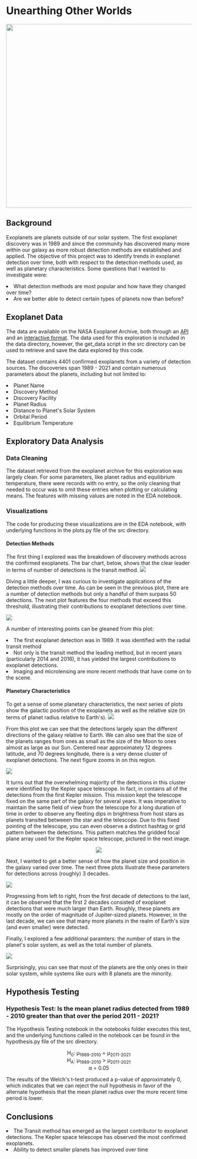 # Unearthing Other Worlds

<img src="https://github.com/jstodd867/unearthing-other-worlds/blob/main/images/Screen%20Shot%202021-06-10%20at%202.53.05%20PM.png" width ="1000" height=500>



## Background
Exoplanets are planets outside of our solar system.  The first exoplanet discovery was in 1989 and since the community has discovered many more within our galaxy as more robust detection methods are established and applied.  The objective of this project was to identify trends in exoplanet detection over time, both with respect to the detection methods used, as well as planetary characteristics.  Some questions that I wanted to investigate were:

<li> What detection methods are most popular and how have they changed over time?</li>
<li> Are we better able to detect certain types of planets now than before?</li>

## Exoplanet Data
The data are available on the NASA Exoplanet Archive, both through an <a href="https://exoplanetarchive.ipac.caltech.edu/docs/TAP/usingTAP.html">API</a> and an <a href="https://exoplanetarchive.ipac.caltech.edu/cgi-bin/TblView/nph-tblView?app=ExoTbls&config=PSCompPars">interactive format</a>.  The data used for this exploration is included in the data directory, however, the get_data script in the src directory can be used to retrieve and save the data explored by this code.

The dataset contains 4401 confirmed exoplanets from a variety of detection sources.  The discoveries span 1989 - 2021 and contain numerous parameters about the planets, including but not limited to:

<li>Planet Name</li>
<li>Discovery Method</li>
<li>Discovery Facility</li>
<li>Planet Radius</li>
<li>Distance to Planet's Solar System</li>
<li>Orbital Period</li>
<li>Equilibrium Temperature</li>

## Exploratory Data Analysis

### Data Cleaning
The dataset retrieved from the exoplanet archive for this exploration was largely clean.  For some parameters, like planet radius and equilibrium temperature, there were records with no entry, so the only cleaning that needed to occur was to omit these entries when plotting or calculating means.  The features with missing values are noted in the EDA notebook.

### Visualizations

The code for producing these visualizations are in the EDA notebook, with underlying functions in the plots.py file of the src directory.

#### Detection Methods
The first thing I explored was the breakdown of discovery methods across the confirmed exoplanets.  The bar chart, below, shows that the clear leader in terms of number of detections is the transit method.
<img src="https://github.com/jstodd867/unearthing-other-worlds/blob/main/images/detection_bar_chart.png">

Diving a little deeper, I was curious to investigate applications of the detection methods over time.  As can be seen in the previous plot, there are a number of detection methods but only a handful of them surpass 50 detections.  The next plot features the four methods that exceed this threshold, illustrating their contributions to exoplanet detections over time.

<img src="https://github.com/jstodd867/unearthing-other-worlds/blob/main/images/detections_per_year_by_method.png">

A number of interesting points can be gleaned from this plot:
<li> The first exoplanet detection was in 1989.  It was identified with the radial transit method</li>
<li> Not only is the transit method the leading method, but in recent years (particularly 2014 and 2016), it has yielded the largest contributions to exoplanet detections.</li>
<li> Imaging and microlensing are more recent methods that have come on to the scene.</li>

#### Planetary Characteristics

To get a sense of some planetary characteristics, the next series of plots show the galactic position of the exoplanets as well as the relative size (in terms of planet radius relative to Earth's).
<img src="https://github.com/jstodd867/unearthing-other-worlds/blob/main/images/galactic_plot.png">

From this plot we can see that the detections largely span the different directions of the galaxy relative to Earth.  We can also see that the size of the planets ranges from ones as small as the size of the Moon to ones almost as large as our Sun.  Centered near approximately 12 degrees latitude, and 70 degrees longitude, there is a very dense cluster of exoplanet detections.  The next figure zooms in on this region.

<img src="https://github.com/jstodd867/unearthing-other-worlds/blob/main/images/curious_cluster_zoom.png">

It turns out that the overwhelming majority of the detections in this cluster were identified by the Kepler space telescope.  In fact, in contains all of the detections from the first Kepler mission.  This mission kept the telescope fixed on the same part of the galaxy for several years.  It was imperative to maintain the same field of view from the telescope for a long duration of time in order to observe any fleeting dips in brightness from host stars as planets transited betweeen the star and the telescope.  Due to this fixed pointing of the telescope, you can even observe a distinct hashtag or grid pattern between the detections.  This pattern matches the gridded focal plane array used for the Kepler space telescope, pictured in the next image.

<p align="center">
<img src="https://github.com/jstodd867/unearthing-other-worlds/blob/main/images/286257main_07-3348d1-kepler-4x3_226-170.jpeg">
</p>

Next, I wanted to get a better sense of how the planet size and position in the galaxy varied over time.  The next three plots illustrate these parameters for detections across (roughly) 3 decades.

<img src="https://github.com/jstodd867/unearthing-other-worlds/blob/main/images/galactic_by_decade_2.png">

Progressing from left to right, from the first decade of detections to the last, it can be observed that the first 2 decades consisted of exoplanet detections that were much larger than Earth.  Roughly, these planets are mostly on the order of magnitude of Jupiter-sized planets.  However, in the last decade, we can see that many more planets in the realm of Earth's size (and even smaller) were detected.

Finally, I explored a few additional paramters:  the number of stars in the planet's solar system, as well as the total number of planets.

<img src="https://github.com/jstodd867/unearthing-other-worlds/blob/main/images/solar_system_features.png">

Surprisingly, you can see that most of the planets are the only ones in their solar system, while systems like ours with 8 planets are the minority.

## Hypothesis Testing

### Hypothesis Test:  Is the mean planet radius detected from 1989 - 2010 greater than that over the period 2011 - 2021?

The Hypothesis Testing notebook in the notebooks folder executes this test, and the underlying functions called in the notebook can be found in the hypothesis.py file of the src directory.

<p align="center">
H<sub>0</sub>:   &mu;<sub>1989-2010</sub> = &mu;<sub>2011-2021</sub><br>
H<sub>A</sub>:   &mu;<sub>1989-2010</sub> > &mu;<sub>2011-2021</sub><br>
&alpha; = 0.05
</p>

The results of the Welch's t-test produced a p-value of approximately 0, which indicates that we can reject the null hypothesis in favor of the alternate hypothesis that the mean planet radius over the more recent time period is lower.
## Conclusions
<li>The Transit method has emerged as the largest contributor to exoplanet detections.  The Kepler space telescope has observed the most confirmed exoplanets.</li>
<li>Ability to detect smaller planets has improved over time</li>
